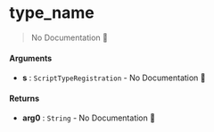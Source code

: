 # type\_name

> No Documentation 🚧

#### Arguments

- **s** : `ScriptTypeRegistration` \- No Documentation 🚧

#### Returns

- **arg0** : `String` \- No Documentation 🚧